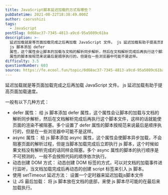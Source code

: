 ```yaml
---
title: JavaScript脚本延迟加载的方式有哪些？
pubDatetime: 2021-08-22T18:38:49.000Z
author: caorushizi
tags:
  - JavaScript
postSlug: 0d68ac37-7345-4813-a9cd-95a5089c61ba
description: >-
  延迟加载就是等页面加载完成之后再加载 JavaScript 文件。 js 延迟加载有助于提高页面加载速度。 一般有以下几种方式： defer 属性： 给
  js 脚本添加 defer
  属性，这个属性会让脚本的加载与文档的解析同步解析，然后在文档解析完成后再执行这个脚本文件，这样的话就能使页面的渲染不被阻塞。多个设置了 defer
  属性的脚本按规范来说最后是顺序执行的，但是在一些浏览器中可能不是这样。
difficulty: 3.5
questionNumber: 603
source: https://fe.ecool.fun/topic/0d68ac37-7345-4813-a9cd-95a5089c61ba
---
```


延迟加载就是等页面加载完成之后再加载 JavaScript 文件。 js 延迟加载有助于提高页面加载速度。

一般有以下几种方式：

- defer 属性： 给 js 脚本添加 defer 属性，这个属性会让脚本的加载与文档的解析同步解析，然后在文档解析完成后再执行这个脚本文件，这样的话就能使页面的渲染不被阻塞。多个设置了 defer 属性的脚本按规范来说最后是顺序执行的，但是在一些浏览器中可能不是这样。
- async 属性： 给 js 脚本添加 async 属性，这个属性会使脚本异步加载，不会阻塞页面的解析过程，但是当脚本加载完成后立即执行 js 脚本，这个时候如果文档没有解析完成的话同样会阻塞。多个 async 属性的脚本的执行顺序是不可预测的，一般不会按照代码的顺序依次执行。
- 动态创建 DOM 方式： 动态创建 DOM 标签的方式，可以对文档的加载事件进行监听，当文档加载完成后再动态的创建 script 标签来引入 js 脚本。
- 使用 setTimeout 延迟方法： 设置一个定时器来延迟加载js脚本文件
- 让 JS 最后加载： 将 js 脚本放在文档的底部，来使 js 脚本尽可能的在最后来加载执行。
